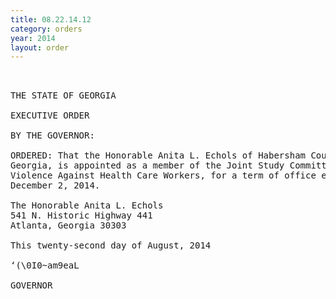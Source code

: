 ```yaml
---
title: 08.22.14.12
category: orders
year: 2014
layout: order
---
```


<pre> 

THE STATE OF GEORGIA

EXECUTIVE ORDER

BY THE GOVERNOR:

ORDERED: That the Honorable Anita L. Echols of Habersham County,
Georgia, is appointed as a member of the Joint Study Committee on
Violence Against Health Care Workers, for a term of office ending
December 2, 2014.

The Honorable Anita L. Echols
541 N. Historic Highway 441
Atlanta, Georgia 30303

This twenty-second day of August, 2014

‘(\0I0~am9eaL

GOVERNOR

</pre>

